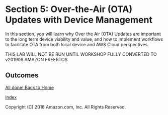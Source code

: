 # Section 5: Over-the-Air (OTA) Updates with Device Management

In this section, you will learn why Over the Air (OTA) Updates are important to the long term device viability and value, and how to implement workflows to facilitate OTA from both local device and AWS Cloud perspectives.

THIS LAB WILL NOT BE RUN UNTIL WORKSHOP FULLY CONVERTED TO v201906 AMAZON FREERTOS

## Outcomes



[All done! Back to Home](./README.md)

[Index](./README.md)

Copyright (C) 2018 Amazon.com, Inc. All Rights Reserved.
